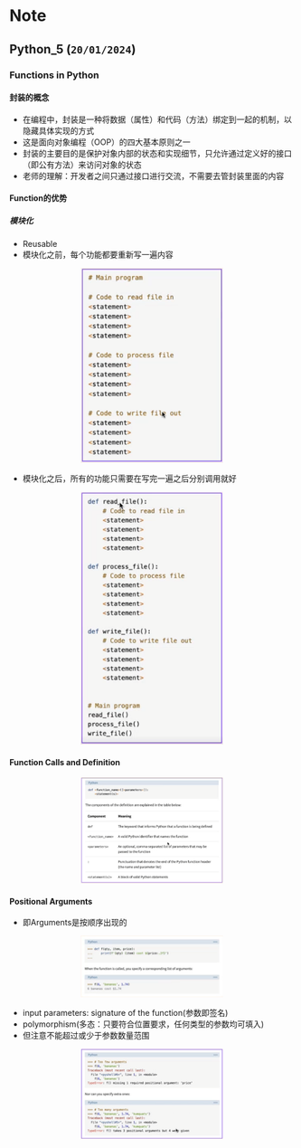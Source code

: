 # Note

## Python_5 (`20/01/2024`)

### Functions in Python
#### 封装的概念
- 在编程中，封装是一种将数据（属性）和代码（方法）绑定到一起的机制，以隐藏具体实现的方式
- 这是面向对象编程（OOP）的四大基本原则之一
- 封装的主要目的是保护对象内部的状态和实现细节，只允许通过定义好的接口（即公有方法）来访问对象的状态
- 老师的理解：开发者之间只通过接口进行交流，不需要去管封装里面的内容

#### Function的优势
##### 模块化
- Reusable
- 模块化之前，每个功能都要重新写一遍内容

<p align='center'><img src='../images/模块化1.png' width='50%' height='50%' /></p>


- 模块化之后，所有的功能只需要在写完一遍之后分别调用就好

<p align='center'><img src='../images/模块化2.png' width='50%' height='50%' /></p>


#### Function Calls and Definition

<p align='center'><img src='../images/Function Calls and Definition.png' width='50%' height='50%' /></p>

#### Positional Arguments
- 即Arguments是按顺序出现的

<p align='center'><img src='../images/Positional Arguments.png' width='50%' height='50%' /></p>

- input parameters: signature of the function(参数即签名)
- polymorphism(多态：只要符合位置要求，任何类型的参数均可填入)
- 但注意不能超过或少于参数数量范围

<p align='center'><img src='../images/Positional Arguments1.png' width='50%' height='50%' /></p>
